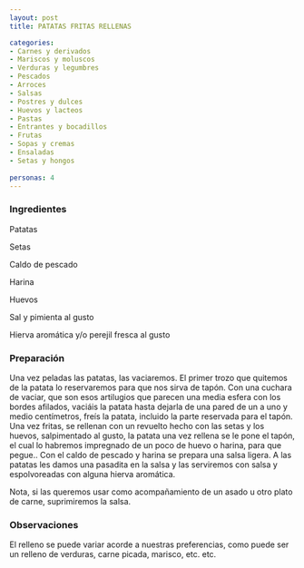 ```yaml
---
layout: post
title: PATATAS FRITAS RELLENAS

categories:
- Carnes y derivados
- Mariscos y moluscos
- Verduras y legumbres
- Pescados
- Arroces
- Salsas
- Postres y dulces
- Huevos y lacteos
- Pastas
- Entrantes y bocadillos
- Frutas
- Sopas y cremas
- Ensaladas
- Setas y hongos
 
personas: 4 
---
```

<h3>Ingredientes</h3>
Patatas

Setas

Caldo de pescado

Harina

Huevos

Sal y pimienta al gusto

Hierva aromática y/o perejil fresca al gusto

<h3>Preparación</h3>
Una vez peladas las patatas, las vaciaremos. El primer trozo que quitemos de la patata lo reservaremos para que nos sirva de tapón. Con una cuchara de vaciar, que son esos artilugios que parecen una media esfera con los bordes afilados, vaciáis la patata hasta dejarla de una pared de un a uno y medio centímetros, freís la patata, incluido la parte reservada para el tapón. Una vez fritas, se rellenan con un revuelto hecho con las setas y los huevos, salpimentado al gusto, la patata una vez rellena se le pone el tapón, el cual lo habremos impregnado de un poco de huevo o harina, para que pegue.. Con el caldo de pescado y harina se prepara una salsa ligera. A las patatas les damos una pasadita en la salsa y las serviremos con salsa y espolvoreadas con alguna hierva aromática.

Nota, si las queremos usar como acompañamiento de un asado u otro plato de carne, suprimiremos la salsa.

<h3>Observaciones</h3>
El relleno se puede variar acorde a nuestras preferencias, como puede ser un relleno de verduras, carne picada, marisco, etc. etc.

